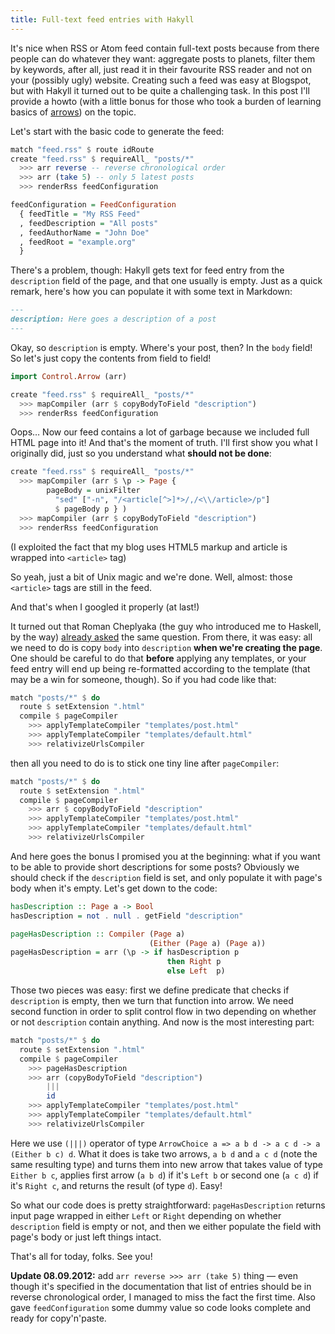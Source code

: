 ```yaml
---
title: Full-text feed entries with Hakyll
---
```


It's nice when RSS or Atom feed contain full-text posts because from there
people can do whatever they want: aggregate posts to planets, filter them by
keywords, after all, just read it in their favourite RSS reader and not on your
(possibly ugly) website. Creating such a feed was easy at Blogspot, but with
Hakyll it turned out to be quite a challenging task. In this post I'll provide
a howto (with a little bonus for those who took a burden of learning basics of
[arrows][arrows]) on the topic.

Let's start with the basic code to generate the feed:

```Haskell
match "feed.rss" $ route idRoute
create "feed.rss" $ requireAll_ "posts/*"
  >>> arr reverse -- reverse chronological order
  >>> arr (take 5) -- only 5 latest posts
  >>> renderRss feedConfiguration

feedConfiguration = FeedConfiguration
  { feedTitle = "My RSS Feed"
  , feedDescription = "All posts"
  , feedAuthorName = "John Doe"
  , feedRoot = "example.org"
  }

```

There's a problem, though: Hakyll gets text for feed entry from the
`description` field of the page, and that one usually is empty. Just as a quick
remark, here's how you can populate it with some text in Markdown:

```Markdown
---
description: Here goes a description of a post
---
```

Okay, so `description` is empty. Where's your post, then? In the `body` field!
So let's just copy the contents from field to field!

```Haskell
import Control.Arrow (arr)

create "feed.rss" $ requireAll_ "posts/*"
  >>> mapCompiler (arr $ copyBodyToField "description")
  >>> renderRss feedConfiguration
```

Oops… Now our feed contains a lot of garbage because we included full HTML page
into it! And that's the moment of truth. I'll first show you what I originally
did, just so you understand what **should not be done**:

```Haskell
create "feed.rss" $ requireAll_ "posts/*"
  >>> mapCompiler (arr $ \p -> Page {
        pageBody = unixFilter
          "sed" ["-n", "/<article[^>]*>/,/<\\/article>/p"]
          $ pageBody p } )
  >>> mapCompiler (arr $ copyBodyToField "description")
  >>> renderRss feedConfiguration
```

(I exploited the fact that my blog uses HTML5 markup and article is wrapped
into `<article>` tag)

So yeah, just a bit of Unix magic and we're done. Well, almost: those
`<article>` tags are still in the feed.

And that's when I googled it properly (at last!)

It turned out that Roman Cheplyaka (the guy who introduced me to Haskell, by
the way) [already asked][groups] the same question. From there, it was easy:
all we need to do is copy `body` into `description` **when we're creating the
page**. One should be careful to do that **before** applying any templates, or
your feed entry will end up being re-formatted according to the template (that
may be a win for someone, though). So if you had code like that:

```Haskell
match "posts/*" $ do
  route $ setExtension ".html"
  compile $ pageCompiler
    >>> applyTemplateCompiler "templates/post.html"
    >>> applyTemplateCompiler "templates/default.html"
    >>> relativizeUrlsCompiler
```

then all you need to do is to stick one tiny line after `pageCompiler`:

```Haskell
match "posts/*" $ do
  route $ setExtension ".html"
  compile $ pageCompiler
    >>> arr $ copyBodyToField "description"
    >>> applyTemplateCompiler "templates/post.html"
    >>> applyTemplateCompiler "templates/default.html"
    >>> relativizeUrlsCompiler
```

And here goes the bonus I promised you at the beginning: what if you want to be
able to provide short descriptions for some posts?  Obviously we should check
if the `description` field is set, and only populate it with page's body when
it's empty. Let's get down to the code:

```Haskell
hasDescription :: Page a -> Bool
hasDescription = not . null . getField "description"

pageHasDescription :: Compiler (Page a)
                               (Either (Page a) (Page a))
pageHasDescription = arr (\p -> if hasDescription p
                                   then Right p
                                   else Left  p)
```

Those two pieces was easy: first we define predicate that checks if
`description` is empty, then we turn that function into arrow. We need second
function in order to split control flow in two depending on whether or not
`description` contain anything. And now is the most interesting part:

```Haskell
match "posts/*" $ do
  route $ setExtension ".html"
  compile $ pageCompiler
    >>> pageHasDescription
    >>> arr (copyBodyToField "description")
        |||
        id
    >>> applyTemplateCompiler "templates/post.html"
    >>> applyTemplateCompiler "templates/default.html"
    >>> relativizeUrlsCompiler

```

Here we use `(|||)` operator of type `ArrowChoice a => a b d -> a c d -> a
(Either b c) d`. What it does is take two arrows, `a b d` and `a c d` (note the
same resulting type) and turns them into new arrow that takes value of type
`Either b c`, applies first arrow (`a b d`) if it's `Left b` or second one (`a
c d`) if it's `Right c`, and returns the result (of type `d`). Easy!

So what our code does is pretty straightforward: `pageHasDescription` returns
input page wrapped in either `Left` or `Right` depending on whether
`description` field is empty or not, and then we either populate the field with
page's body or just left things intact.

That's all for today, folks. See you!

**Update 08.09.2012:** add `arr reverse >>> arr (take 5)` thing — even though
it's specified in the documentation that list of entries should be in reverse
chronological order, I managed to miss the fact the first time. Also gave
`feedConfiguration` some dummy value so code looks complete and ready for
copy'n'paste.

[groups]: https://groups.google.com/forum/?fromgroups#!topic/hakyll/KmGmD2CtVSw "Including full text into feed"
[arrows]: https://en.wikibooks.org/wiki/Haskell/Understanding_arrows "Understanding arrows"
